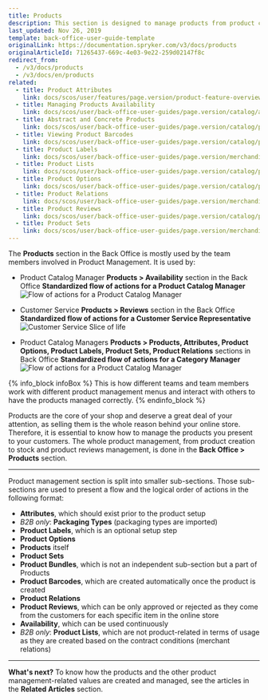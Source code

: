 ```yaml
---
title: Products
description: This section is designed to manage products from product creation to stock and product reviews, options, labels, relations, lists, etc in the Back Office.
last_updated: Nov 26, 2019
template: back-office-user-guide-template
originalLink: https://documentation.spryker.com/v3/docs/products
originalArticleId: 71265437-669c-4e03-9e22-259d02147f8c
redirect_from:
  - /v3/docs/products
  - /v3/docs/en/products
related:
  - title: Product Attributes
    link: docs/scos/user/features/page.version/product-feature-overview/product-attributes-overview.html
  - title: Managing Products Availability
    link: docs/scos/user/back-office-user-guides/page.version/catalog/availability/managing-products-availability.html
  - title: Abstract and Concrete Products
    link: docs/scos/user/back-office-user-guides/page.version/catalog/products/abstract-and-concrete-products.html
  - title: Viewing Product Barcodes
    link: docs/scos/user/back-office-user-guides/page.version/catalog/product-barcodes/viewing-product-barcodes.html
  - title: Product Labels
    link: docs/scos/user/back-office-user-guides/page.version/merchandising/product-labels/product-labels.html
  - title: Product Lists
    link: docs/scos/user/back-office-user-guides/page.version/catalog/product-lists/product-lists.html
  - title: Product Options
    link: docs/scos/user/back-office-user-guides/page.version/catalog/product-options/product-options.html
  - title: Product Relations
    link: docs/scos/user/back-office-user-guides/page.version/merchandising/product-relations/product-relations.html
  - title: Product Reviews
    link: docs/scos/user/back-office-user-guides/page.version/catalog/product-reviews/product-reviews.html
  - title: Product Sets
    link: docs/scos/user/back-office-user-guides/page.version/merchandising/product-sets/product-sets.html
---
```


The **Products** section in the Back Office is mostly used by the team members involved in Product Management.
It is used by:
* Product Catalog Manager
**Products > Availability** section in the Back Office
    **Standardized flow of actions for a Product Catalog Manager**
![Flow of actions for a Product Catalog Manager](https://spryker.s3.eu-central-1.amazonaws.com/docs/User+Guides/Back+Office+User+Guides/Products/products-section.png) 

* Customer Service
**Products > Reviews** section in the Back Office
    **Standardized flow of actions for a Customer Service Representative**
![Customer Service Slice of life](https://spryker.s3.eu-central-1.amazonaws.com/docs/User+Guides/Back+Office+User+Guides/Products/Customer+Service+Slice+of+life.png) 

* Product Catalog Managers
**Products > Products, Attributes, Product Options, Product Labels, Product Sets, Product Relations** sections in Back Office
    **Standardized flow of actions for a Category Manager**
![Flow of actions for a Product Catalog Manager](https://spryker.s3.eu-central-1.amazonaws.com/docs/User+Guides/Back+Office+User+Guides/Products/products-section-2.png) 

{% info_block infoBox %}
This is how different teams and team members work with different product management menus and interact with others to have the products managed correctly.
{% endinfo_block %}

Products are the core of your shop and deserve a great deal of your attention, as selling them is the whole reason behind your online store. Therefore, it is essential to know how to manage the products you present to your customers. The whole product management, from product creation to stock and product reviews management, is done in the **Back Office > Products** section.
***
Product management section is split into smaller sub-sections. Those sub-sections are used to present a flow and the logical order of actions in the following format:
* **Attributes**, which should exist prior to the product setup
* _B2B only_: **Packaging Types** (packaging types are imported)
* **Product Labels**, which is an optional setup step
* **Product Options**
* **Products** itself
* **Product Sets**
* **Product Bundles**, which is not an independent sub-section but a part of Products
* **Product Barcodes**, which are created automatically once the product is created
* **Product Relations**
* **Product Reviews**, which can be only approved or rejected as they come from the customers for each specific item in the online store
* **Availability**, which can be used continuously
* _B2B only_: **Product Lists**, which are not product-related in terms of usage as they are created based on the contract conditions (merchant relations)

***
**What's next?**
To know how the products and the other product management-related values are created and managed, see the articles in the **Related Articles** section.
